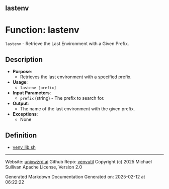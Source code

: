 ## lastenv
# Function: lastenv
`lastenv` - Retrieve the Last Environment with a Given Prefix.
## Description
- **Purpose**: 
  - Retrieves the last environment with a specified prefix.
- **Usage**: 
  - `lastenv [prefix]`
- **Input Parameters**: 
  - `prefix` (string) - The prefix to search for.
- **Output**: 
  - The name of the last environment with the given prefix.
- **Exceptions**: 
  - None

## Definition 

* [venv_lib.sh](../venv_lib_sh.md)
---

Website: [unixwzrd.ai](https://unixwzrd.ai)
Github Repo: [venvutil](https://github.com/unixwzrd/venvutil)
Copyright (c) 2025 Michael Sullivan
Apache License, Version 2.0

Generated Markdown Documentation
Generated on: 2025-02-12 at 06:22:22
